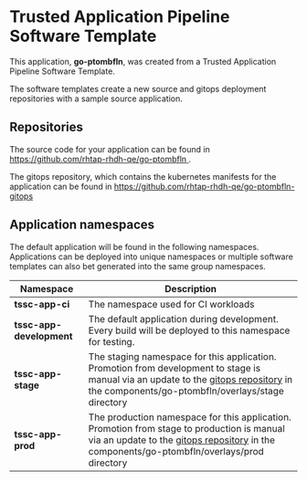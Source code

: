 # Trusted Application Pipeline Software Template

This application, **go-ptombfln**, was created from a Trusted Application Pipeline Software Template.

The software templates create a new source and gitops deployment repositories with a sample source application. 

## Repositories

The source code for your application can be found in [https://github.com/rhtap-rhdh-qe/go-ptombfln ](https://github.com/rhtap-rhdh-qe/go-ptombfln ).
 
The gitops repository, which contains the kubernetes manifests for the application can be found in 
[https://github.com/rhtap-rhdh-qe/go-ptombfln-gitops ](https://github.com/rhtap-rhdh-qe/go-ptombfln-gitops ) 

## Application namespaces 

The default application will be found in the following namespaces. Applications can be deployed into unique namespaces or multiple software templates can also bet generated into the same group namespaces.  

|  Namespace   |  Description   |  
| -------- | -------- |
| **tssc-app-ci** | The namespace used for CI workloads |
| **tssc-app-development** | The default application during development. Every build will be deployed to this namespace for testing. |
| **tssc-app-stage** | The staging namespace for this application. Promotion from development to stage is manual via an update to the [gitops repository](https://github.com/rhtap-rhdh-qe/go-ptombfln-gitops ) in the components/go-ptombfln/overlays/stage directory |
| **tssc-app-prod** | The production namespace for this application. Promotion from stage to production is manual via an update to the [gitops repository](https://github.com/rhtap-rhdh-qe/go-ptombfln-gitops ) in the components/go-ptombfln/overlays/prod directory |